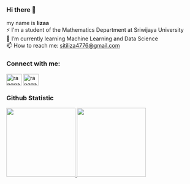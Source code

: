 ### Hi there 👋
my name is **lizaa** <br>
⚡ I'm a student of the Mathematics Department at Sriwijaya University <br>
🌱 I’m currently learning Machine Learning and Data Science <br>
📫 How to reach me: sitiliza4776@gmail.com <br>

<!--Feel free to connect with me on [LinkedIn](https://www.linkedin.com/in/sitilizla/) -->

<h3 align="left">Connect with me:</h3>
<p align="left">
<a href="https://www.linkedin.com/in/sitilizla/" target="blank"><img align="center" src="https://raw.githubusercontent.com/rahuldkjain/github-profile-readme-generator/master/src/images/icons/Social/linked-in-alt.svg" alt="rangga saputra" height="30" width="40" /></a>
<a href="https://www.instagram.com/lizasizas/" target="blank"><img align="center" src="https://raw.githubusercontent.com/rahuldkjain/github-profile-readme-generator/master/src/images/icons/Social/instagram.svg" alt="rangga_saputra37" height="30" width="40" /></a>
</p>

### Github Statistic
<p align="left">
<a href="https://github.com/lizasizas">
  <img height="180em" src="https://github-readme-stats-eight-theta.vercel.app/api?username=lizasizas&show_icons=true&theme=algolia&include_all_commits=true&count_private=true"/>
  <img height="180em" src="https://github-readme-stats-eight-theta.vercel.app/api/top-langs/?username=lizasizas&layout=compact&theme=algolia"/>
</a>
</p>
<!--
**lizasizas/lizasizas** is a ✨ _special_ ✨ repository because its `README.md` (this file) appears on your GitHub profile.

Here are some ideas to get you started:

- 🔭 I’m currently working on ...
- 🌱 I’m currently learning ...
- 👯 I’m looking to collaborate on ...
- 🤔 I’m looking for help with ...
- 💬 Ask me about ...
- 📫 How to reach me: ...
- 😄 Pronouns: ...
- ⚡ Fun fact: ...
-->
